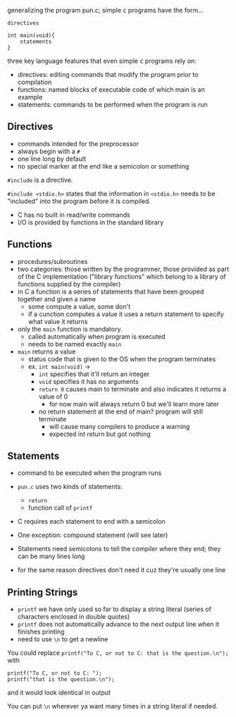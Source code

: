generalizing the program pun.c; simple c programs have the form...

```
directives

int main(void){
    statements
}
```

three key language features that even simple c programs rely on:
- directives: editing commands that modify the program prior to compilation
- functions: named blocks of executable code of which main  is an example
- statements: commands to be performed when the program  is run

## Directives
- commands intended for the preprocessor
- always begin with a `#`
- one line long by default
- no special marker at the end like a semicolon or something

`#include` is a directive.

`#include <stdio.h>` states that the information in `<stdio.h>` needs to be "included" into the program before it is compiled.
- C has no built in read/write commands
- I/O is provided by functions in the standard library

## Functions
- procedures/subroutines
- two categories: those written by the programmer, those provided as part of the C implementation ("library functions" which belong to a library of functions supplied by the compiler)
- in C a function is a series of statements that have been grouped together and given a name
  - some compute a value, some don't
  - if a cunction computes a value it uses a return statement to specify what value it returns
- only the `main` function is mandatory.
  - called automatically when program is executed
  - needs to be named exactly `main`
- `main` returns a value
  - status code that is given to the OS when the program terminates
  - ex. `int main(void)` -> 
    - `int` specifies that it'll return an integer
    - `void` specifies it has no arguments 
    - `return 0` causes main to terminate and also indicates it returns a value of 0
      - for now main will always return 0 but we'll learn more later
    - no return statement at the end of main? program will still terminate
      - will cause many compilers to produce a warning
      - expected int return but got nothing

## Statements
- command to be executed when  the program runs
- `pun.c` uses two kinds of statements:
  - `return`
  - function call of `printf`
- C requires each statement to end with a semicolon
- One exception: compound statement (will see later)

- Statements need semicolons to tell the compiler where they end; they can be many lines long
- for the same reason directives don't need it cuz they're usually one line

## Printing Strings
- `printf` we have only used so far to display a string literal (series of characters enclosed in double quotes)
- `printf` does not automatically advance to the next output line when it finishes printing
- need to use `\n` to get a newline 

You could replace 
`printf("To C, or not to C: that is the question.\n");`
with
```
printf("To C, or not to C: ");
printf("that is the question.\n");
```
and it would look identical in output

You can put `\n` wherever ya want many times in a string literal if needed. 